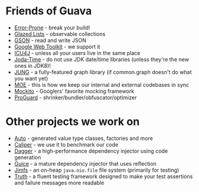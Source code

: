 # Friends of Guava

*   [Error-Prone](http://errorprone.info/) - break your build!
*   [Glazed Lists](http://www.glazedlists.com/) - observable collections
*   [GSON](https://github.com/google/gson) - read and write JSON
*   [Google Web Toolkit](https://github.com/gwtproject/gwt) - we support it
*   [ICU4J](http://site.icu-project.org/) - unless all your users live in the
    same place
*   [Joda-Time](http://www.joda.org/joda-time/) - do not use JDK date/time
    libraries (unless they're the new ones in JDK8)!
*   [JUNG](http://jrtom.github.io/jung/) - a fully-featured graph library (if
    common.graph doesn't do what you want yet)
*   [MOE](https://github.com/google/MOE) - this is how we keep our internal and
    external codebases in sync
*   [Mockito](https://github.com/mockito/mockito) - Googlers' favorite mocking
    framework
*   [ProGuard](http://proguard.sourceforge.net/) -
    shrinker/bundler/obfuscator/optimizer

# Other projects we work on

*   [Auto](https://github.com/google/auto) - generated value type classes,
    factories and more
*   [Caliper](https://github.com/google/caliper) - we use it to benchmark our
    code
*   [Dagger](https://google.github.io/dagger) - a high-performance dependency
    injector using code generation
*   [Guice](https://github.com/google/guice) - a mature dependency injector that
    uses reflection
*   [Jimfs](https://github.com/google/jimfs) - an on-heap `java.nio.file` file
    system (primarily for testing)
*   [Truth](https://github.com/google/truth) - a fluent testing framework
    designed to make your test assertions and failure messages more readable
